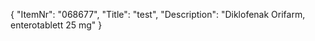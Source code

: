 {
  "ItemNr": "068677",
  "Title": "test",
  "Description": "Diklofenak Orifarm, enterotablett 25 mg"
}
